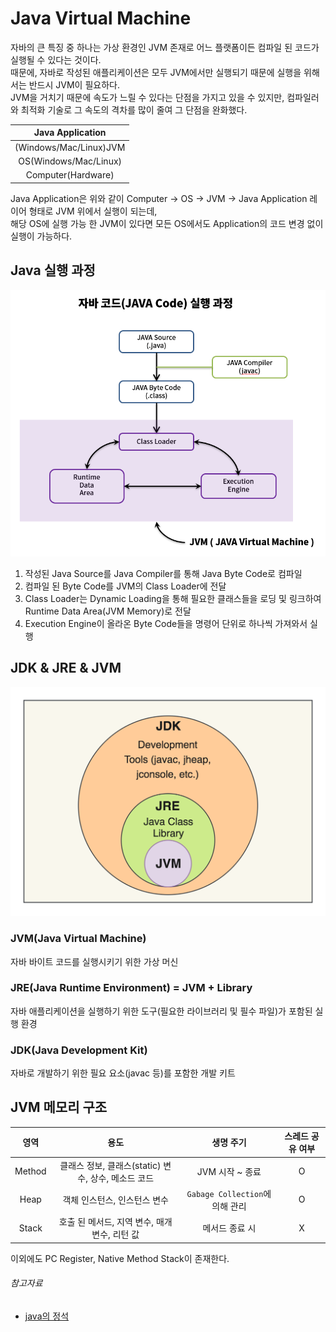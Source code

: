 # Java Virtual Machine

자바의 큰 특징 중 하나는 가상 환경인 JVM 존재로 어느 플랫폼이든 컴파일 된 코드가 실행될 수 있다는 것이다.  
때문에, 자바로 작성된 애플리케이션은 모두 JVM에서만 실행되기 때문에 실행을 위해서는 반드시 JVM이 필요하다.  
JVM을 거치기 때문에 속도가 느릴 수 있다는 단점을 가지고 있을 수 있지만, 컴파일러와 최적화 기술로 그 속도의 격차를 많이 줄여 그 단점을 완화했다.

|    Java Application    |
|:----------------------:|
| (Windows/Mac/Linux)JVM |
| OS(Windows/Mac/Linux)  |
|   Computer(Hardware)   |

Java Application은 위와 같이 Computer -> OS -> JVM -> Java Application 레이어 형태로 JVM 위에서 실행이 되는데,  
해당 OS에 실행 가능 한 JVM이 있다면 모든 OS에서도 Application의 코드 변경 없이 실행이 가능하다.

## Java 실행 과정

![img.png](../image/java_excution_process.png)

1. 작성된 Java Source를 Java Compiler를 통해 Java Byte Code로 컴파일
2. 컴파일 된 Byte Code를 JVM의 Class Loader에 전달
3. Class Loader는 Dynamic Loading을 통해 필요한 클래스들을 로딩 및 링크하여 Runtime Data Area(JVM Memory)로 전달
4. Execution Engine이 올라온 Byte Code들을 명령어 단위로 하나씩 가져와서 실행

## JDK & JRE & JVM

![img.png](../image/java_jdk_diagram.png)

### JVM(Java Virtual Machine)

자바 바이트 코드를 실행시키기 위한 가상 머신

### JRE(Java Runtime Environment) = JVM + Library

자바 애플리케이션을 실행하기 위한 도구(필요한 라이브러리 및 필수 파일)가 포함된 실행 환경

### JDK(Java Development Kit)

자바로 개발하기 위한 필요 요소(javac 등)를 포함한 개발 키트

## JVM 메모리 구조

|   영역   |                 용도                 |           생명 주기            | 스레드 공유 여부 |
|:------:|:----------------------------------:|:--------------------------:|:---------:|
| Method | 클래스 정보, 클래스(static) 변수, 상수, 메소드 코드 |        JVM 시작 ~ 종료         |     O     |
|  Heap  |          객체 인스턴스, 인스턴스 변수          | `Gabage Collection`에 의해 관리 |     O     |
| Stack  |    호출 된 메서드, 지역 변수, 매개 변수, 리턴 값    |          메서드 종료 시          |     X     |

이외에도 PC Register, Native Method Stack이 존재한다.

###### 참고자료

- [java의 정석](https://www.nl.go.kr/seoji/contents/S80100000000.do?schM=intgr_detail_view_isbn&page=1&pageUnit=10&schType=simple&schStr=Java의+정석&isbn=9788994492032&cipId=200741285%2C)